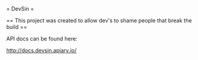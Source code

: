 = DevSin =

== This project was created to allow dev's to shame people that break the build ==

API docs can be found here:

http://docs.devsin.apiary.io/
